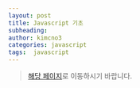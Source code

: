 ```yaml
---
layout: post
title: Javascript 기초
subheading: 
author: kimcno3
categories: javascript
tags:  javascript
---
```


> [해당 페이지](https://github.com/kimcno3/TIL/blob/main/programming_language/javascript.md)로 이동하시기 바랍니다.
